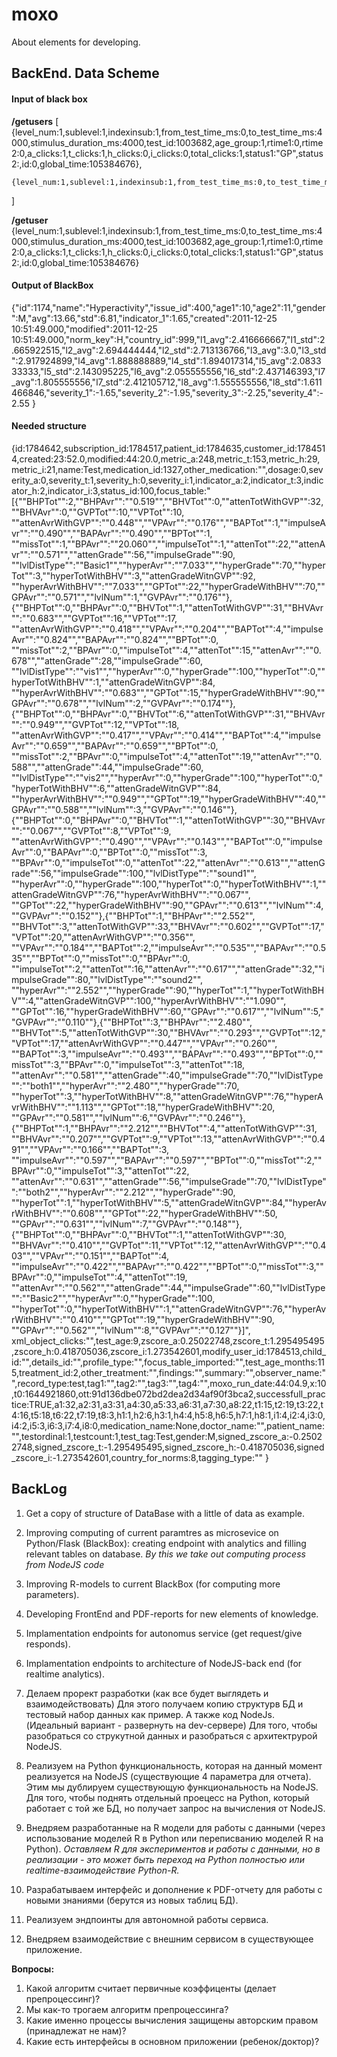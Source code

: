 # moxo

About elements for developing.
## BackEnd. Data Scheme
#### Input of black box  
**/getusers**
[
    {level_num:1,sublevel:1,indexinsub:1,from_test_time_ms:0,to_test_time_ms:4000,stimulus_duration_ms:4000,test_id:1003682,age_group:1,rtime1:0,rtime2:0,a_clicks:1,t_clicks:1,h_clicks:0,i_clicks:0,total_clicks:1,status1:"GP",status2:,id:0,global_time:105384676},
    
    {level_num:1,sublevel:1,indexinsub:1,from_test_time_ms:0,to_test_time_ms:4000,stimulus_duration_ms:4000,test_id:1003682,age_group:1,rtime1:0,rtime2:0,a_clicks:1,t_clicks:1,h_clicks:0,i_clicks:0,total_clicks:1,status1:"GP",status2:,id:0,global_time:105384676}
]

**/getuser**
    {level_num:1,sublevel:1,indexinsub:1,from_test_time_ms:0,to_test_time_ms:4000,stimulus_duration_ms:4000,test_id:1003682,age_group:1,rtime1:0,rtime2:0,a_clicks:1,t_clicks:1,h_clicks:0,i_clicks:0,total_clicks:1,status1:"GP",status2:,id:0,global_time:105384676}


#### Output of BlackBox

{"id":1174,"name":"Hyperactivity","issue_id":400,"age1":10,"age2":11,"gender":M,"avg":13.66,"std":6.81,"indicator_1":1.65,"created":2011-12-25 10:51:49.000,"modified":2011-12-25 10:51:49.000,"norm_key":H,"country_id":999,"l1_avg":2.416666667,"l1_std":2.665922515,"l2_avg":2.694444444,"l2_std":2.713136766,"l3_avg":3.0,"l3_std":2.917924899,"l4_avg":1.888888889,"l4_std":1.894017314,"l5_avg":2.083333333,"l5_std":2.143095225,"l6_avg":2.055555556,"l6_std":2.437146393,"l7_avg":1.805555556,"l7_std":2.412105712,"l8_avg":1.555555556,"l8_std":1.611466846,"severity_1":-1.65,"severity_2":-1.95,"severity_3":-2.25,"severity_4":-2.55
}


#### Needed structure

{id:1784642,subscription_id:1784517,patient_id:1784635,customer_id:1784514,created:23:52.0,modified:44:20.0,metric_a:248,metric_t:153,metric_h:29,metric_i:21,name:Test,medication_id:1327,other_medication:"",dosage:0,severity_a:0,severity_t:1,severity_h:0,severity_i:1,indicator_a:2,indicator_t:3,indicator_h:2,indicator_i:3,status_id:100,focus_table:"[{""BHPTot"":2,""BHPAvr"":""0.519"",""BHVTot"":0,""attenTotWithGVP"":32,""BHVAvr"":0,""GVPTot"":10,""VPTot"":10,
""attenAvrWithGVP"":""0.448"",""VPAvr"":""0.176"",""BAPTot"":1,""impulseAvr"":""0.490"",""BAPAvr"":""0.490"",""BPTot"":1,
""missTot"":1,""BPAvr"":""20.060"",""impulseTot"":1,""attenTot"":22,""attenAvr"":""0.571"",""attenGrade"":56,""impulseGrade"":90,
""lvlDistType"":""Basic1"",""hyperAvr"":""7.033"",""hyperGrade"":70,""hyperTot"":3,""hyperTotWithBHV"":3,""attenGradeWitnGVP"":92,
""hyperAvrWithBHV"":""7.033"",""GPTot"":22,""hyperGradeWithBHV"":70,""GPAvr"":""0.571"",""lvlNum"":1,""GVPAvr"":""0.176""},
{""BHPTot"":0,""BHPAvr"":0,""BHVTot"":1,""attenTotWithGVP"":31,""BHVAvr"":""0.683"",""GVPTot"":16,""VPTot"":17,
""attenAvrWithGVP"":""0.418"",""VPAvr"":""0.204"",""BAPTot"":4,""impulseAvr"":""0.824"",""BAPAvr"":""0.824"",""BPTot"":0,
""missTot"":2,""BPAvr"":0,""impulseTot"":4,""attenTot"":15,""attenAvr"":""0.678"",""attenGrade"":28,""impulseGrade"":60,
""lvlDistType"":""vis1"",""hyperAvr"":0,""hyperGrade"":100,""hyperTot"":0,""hyperTotWithBHV"":1,""attenGradeWitnGVP"":84,
""hyperAvrWithBHV"":""0.683"",""GPTot"":15,""hyperGradeWithBHV"":90,""GPAvr"":""0.678"",""lvlNum"":2,""GVPAvr"":""0.174""},
{""BHPTot"":0,""BHPAvr"":0,""BHVTot"":6,""attenTotWithGVP"":31,""BHVAvr"":""0.949"",""GVPTot"":12,""VPTot"":18,
""attenAvrWithGVP"":""0.417"",""VPAvr"":""0.414"",""BAPTot"":4,""impulseAvr"":""0.659"",""BAPAvr"":""0.659"",""BPTot"":0,
""missTot"":2,""BPAvr"":0,""impulseTot"":4,""attenTot"":19,""attenAvr"":""0.588"",""attenGrade"":44,""impulseGrade"":60,
""lvlDistType"":""vis2"",""hyperAvr"":0,""hyperGrade"":100,""hyperTot"":0,""hyperTotWithBHV"":6,""attenGradeWitnGVP"":84,
""hyperAvrWithBHV"":""0.949"",""GPTot"":19,""hyperGradeWithBHV"":40,""GPAvr"":""0.588"",""lvlNum"":3,""GVPAvr"":""0.146""},
{""BHPTot"":0,""BHPAvr"":0,""BHVTot"":1,""attenTotWithGVP"":30,""BHVAvr"":""0.067"",""GVPTot"":8,""VPTot"":9,
""attenAvrWithGVP"":""0.490"",""VPAvr"":""0.143"",""BAPTot"":0,""impulseAvr"":0,""BAPAvr"":0,""BPTot"":0,""missTot"":3,
""BPAvr"":0,""impulseTot"":0,""attenTot"":22,""attenAvr"":""0.613"",""attenGrade"":56,""impulseGrade"":100,""lvlDistType"":""sound1"",
""hyperAvr"":0,""hyperGrade"":100,""hyperTot"":0,""hyperTotWithBHV"":1,""attenGradeWitnGVP"":76,""hyperAvrWithBHV"":""0.067"",
""GPTot"":22,""hyperGradeWithBHV"":90,""GPAvr"":""0.613"",""lvlNum"":4,""GVPAvr"":""0.152""},{""BHPTot"":1,""BHPAvr"":""2.552"",
""BHVTot"":3,""attenTotWithGVP"":33,""BHVAvr"":""0.602"",""GVPTot"":17,""VPTot"":20,""attenAvrWithGVP"":""0.356"",
""VPAvr"":""0.184"",""BAPTot"":2,""impulseAvr"":""0.535"",""BAPAvr"":""0.535"",""BPTot"":0,""missTot"":0,""BPAvr"":0,
""impulseTot"":2,""attenTot"":16,""attenAvr"":""0.617"",""attenGrade"":32,""impulseGrade"":80,""lvlDistType"":""sound2"",
""hyperAvr"":""2.552"",""hyperGrade"":90,""hyperTot"":1,""hyperTotWithBHV"":4,""attenGradeWitnGVP"":100,""hyperAvrWithBHV"":""1.090"",
""GPTot"":16,""hyperGradeWithBHV"":60,""GPAvr"":""0.617"",""lvlNum"":5,""GVPAvr"":""0.110""},{""BHPTot"":3,""BHPAvr"":""2.480"",
""BHVTot"":5,""attenTotWithGVP"":30,""BHVAvr"":""0.293"",""GVPTot"":12,""VPTot"":17,""attenAvrWithGVP"":""0.447"",""VPAvr"":""0.260"",
""BAPTot"":3,""impulseAvr"":""0.493"",""BAPAvr"":""0.493"",""BPTot"":0,""missTot"":3,""BPAvr"":0,""impulseTot"":3,""attenTot"":18,
""attenAvr"":""0.581"",""attenGrade"":40,""impulseGrade"":70,""lvlDistType"":""both1"",""hyperAvr"":""2.480"",""hyperGrade"":70,
""hyperTot"":3,""hyperTotWithBHV"":8,""attenGradeWitnGVP"":76,""hyperAvrWithBHV"":""1.113"",""GPTot"":18,""hyperGradeWithBHV"":20,
""GPAvr"":""0.581"",""lvlNum"":6,""GVPAvr"":""0.246""},{""BHPTot"":1,""BHPAvr"":""2.212"",""BHVTot"":4,""attenTotWithGVP"":31,
""BHVAvr"":""0.207"",""GVPTot"":9,""VPTot"":13,""attenAvrWithGVP"":""0.491"",""VPAvr"":""0.166"",""BAPTot"":3,
""impulseAvr"":""0.597"",""BAPAvr"":""0.597"",""BPTot"":0,""missTot"":2,""BPAvr"":0,""impulseTot"":3,""attenTot"":22,
""attenAvr"":""0.631"",""attenGrade"":56,""impulseGrade"":70,""lvlDistType"":""both2"",""hyperAvr"":""2.212"",""hyperGrade"":90,
""hyperTot"":1,""hyperTotWithBHV"":5,""attenGradeWitnGVP"":84,""hyperAvrWithBHV"":""0.608"",""GPTot"":22,""hyperGradeWithBHV"":50,
""GPAvr"":""0.631"",""lvlNum"":7,""GVPAvr"":""0.148""},{""BHPTot"":0,""BHPAvr"":0,""BHVTot"":1,""attenTotWithGVP"":30,
""BHVAvr"":""0.410"",""GVPTot"":11,""VPTot"":12,""attenAvrWithGVP"":""0.403"",""VPAvr"":""0.151"",""BAPTot"":4,
""impulseAvr"":""0.422"",""BAPAvr"":""0.422"",""BPTot"":0,""missTot"":3,""BPAvr"":0,""impulseTot"":4,""attenTot"":19,
""attenAvr"":""0.562"",""attenGrade"":44,""impulseGrade"":60,""lvlDistType"":""Basic2"",""hyperAvr"":0,""hyperGrade"":100,
""hyperTot"":0,""hyperTotWithBHV"":1,""attenGradeWitnGVP"":76,""hyperAvrWithBHV"":""0.410"",""GPTot"":19,""hyperGradeWithBHV"":90,
""GPAvr"":""0.562"",""lvlNum"":8,""GVPAvr"":""0.127""}]",
xml_object_clicks:"",test_age:9,zscore_a:0.25022748,zscore_t:1.295495495,zscore_h:0.418705036,zscore_i:1.273542601,modify_user_id:1784513,child_id:"",details_id:"",profile_type:"",focus_table_imported:"",test_age_months:115,treatment_id:2,other_treatment:"",findings:"",summary:"",observer_name:"",record_type:test,tag1:"",tag2:"",tag3:"",tag4:"",moxo_run_date:44:04.9,x:10,t0:1644921860,ott:91d136dbe072bd2dea2d34af90f3bca2,successfull_practice:TRUE,a1:32,a2:31,a3:31,a4:30,a5:33,a6:31,a7:30,a8:22,t1:15,t2:19,t3:22,t4:16,t5:18,t6:22,t7:19,t8:3,h1:1,h2:6,h3:1,h4:4,h5:8,h6:5,h7:1,h8:1,i1:4,i2:4,i3:0,i4:2,i5:3,i6:3,i7:4,i8:0,medication_name:None,doctor_name:"",patient_name:"",testordinal:1,testcount:1,test_tag:Test,gender:M,signed_zscore_a:-0.25022748,signed_zscore_t:-1.295495495,signed_zscore_h:-0.418705036,signed_zscore_i:-1.273542601,country_for_norms:8,tagging_type:""
}

## BackLog
1. Get a copy of structure of DataBase with a little of data as example.
2. Improving computing of current paramtres as microsevice on Python/Flask (BlackBox): creating endpoint with analytics and filling relevant tables on database. _By this we take out computing process from NodeJS code_
3. Improving R-models to current BlackBox (for computing more parameters).
4. Developing FrontEnd and PDF-reports for new elements of knowledge. 
5. Implamentation endpoints for autonomus service (get request/give responds).
6. Implamentation endpoints to architecture of NodeJS-back end (for realtime analytics).


1. Делаем прорект разработки (как все будет выглядеть и взаимодействовать) Для этого получаем копию структурв БД и тестовый набор данных как пример. А также код NodeJs. (Идеальный вариант - развернуть на dev-сервере) Для того, чтобы разобраться со струкутной данных и разобраться с архитектрурой NodeJS.
2. Реализуем на Python функциональность, которая на данный момент реализуется на NodeJS (существующие 4 параметра для отчета). Этим мы дублируем существующую функциональность на NodeJS. Для того, чтобы поднять отдельный проецесс на Python, который работает с той же БД, но получает запрос на вычисления от NodeJS.
3. Внедряем разработанные на R модели для работы с данными (через использование моделей R в Python или переписванию моделей R на Python). _Оставляем R для экспериментов и работы с данными, но в реализации - это может быть переход на Python полностью или realtime-взаимодействие Python-R._
4. Разрабатываем интерфейс и дополнение к PDF-отчету для работы с новыми знаниями (берутся из новых таблиц БД).
5. Реализуем эндпоинты для автономной работы сервиса.
6. Внедряем взаимодействие с внешним сервисом в существующее приложение.

**Вопросы:**
1. Какой алгоритм считает первичные коэффиценты (делает препроцессинг)? 
2. Мы как-то трогаем алгоритм препроцессинга?
3. Какие именно процессы вычисления защищены авторским правом (принадлежат не нам)?
4. Какие есть интерфейсы в основном приложении (ребенок/доктор)?